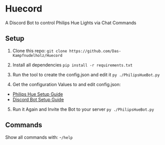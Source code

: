 # Huecord
A Discord Bot to control Philips Hue Lights via Chat Commands
## Setup
1. Clone this repo: `git clone https://github.com/Das-Kampfnudelholz/Huecord`

2. Install all dependencies `pip install -r requirements.txt`

3. Run the tool to create the config.json and edit it `py ./PhilipsHueBot.py`

4. Get the configuration Values to and edit config.json: 
- [Philips Hue Setup Guide](HUE_SETUP.md)
- [Discord Bot Setup Guide](DISCORD_BOT_SETUP.md)

5. Run it Again and Invite the Bot to your server `py ./PhilipsHueBot.py`

## Commands 
Show all commands with:
-`/help`